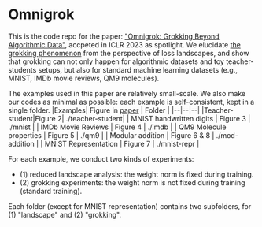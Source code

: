 ﻿# Omnigrok
This is the code repo for the paper: ["Omnigrok: Grokking Beyond Algorithmic Data"](https://openreview.net/forum?id=zDiHoIWa0q1), accpeted in ICLR 2023 as spotlight.  We elucidate [the grokking phenomenon](https://arxiv.org/abs/2201.02177) from the perspective of loss landscapes, and show that grokking can not only happen for algorithmic datasets and toy teacher-students setups, but also for standard machine learning datasets (e.g., MNIST, IMDb movie reviews, QM9 molecules).

The examples used in this paper are relatively small-scale. We also make our codes as minimal as possible: each example is self-consistent, kept in a single folder. 
|Examples| Figure in [paper](https://openreview.net/forum?id=zDiHoIWa0q1) | Folder |
|--|--|--|
|Teacher-student|Figure 2| ./teacher-student|
| MNIST handwritten digits | Figure 3 | ./mnist |
| IMDb Movie Reviews | Figure 4 | ./imdb |
| QM9 Molecule properties  | Figure 5 | ./qm9 |
| Modular addition | Figure 6 & 8 | ./mod-addition |
| MNIST Representation | Figure 7 | ./mnist-repr |

For each example, we conduct two kinds of experiments: 
* (1) reduced landscape analysis: the weight norm is fixed during training. 
* (2) grokking experiments: the weight norm is not fixed during training (standard training).

Each folder (except for MNIST representation) contains two subfolders, for (1) "landscape" and (2) "grokking".


